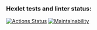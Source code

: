 ### Hexlet tests and linter status:
[![Actions Status](https://github.com/Mirrasol/python-project-52/actions/workflows/hexlet-check.yml/badge.svg)](https://github.com/Mirrasol/python-project-52/actions)
[![Maintainability](https://api.codeclimate.com/v1/badges/b02b88dc8943e175a445/maintainability)](https://codeclimate.com/github/Mirrasol/python-project-52/maintainability)